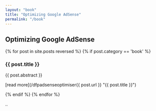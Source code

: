 ```yaml
---
layout: "book"
title: "Optimizing Google AdSense"
permalink: "/book"
---
```

## Optimizing Google AdSense

{% for post in site.posts reversed %}
  {% if post.category == 'book' %}
### {{ post.title }}

{{ post.abstract }}

[read more](/dfpadsenseoptimiser{{ post.url }} "{{ post.title }}")

  {% endif %}
{% endfor %}

..
